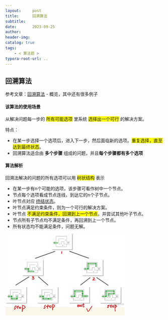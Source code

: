 ```yaml
---
layout:     post
title:      回溯算法
subtitle:  
date:       2023-09-25
author:     
header-img: 
catalog: true
tags:
    - < 算法题 >
typora-root-url: ..
---
```


## 回溯算法

参考文章：[回溯算法](https://www.conardli.top/docs/algorithm/%E5%9B%9E%E6%BA%AF%E7%AE%97%E6%B3%95/%E5%9B%9E%E6%BA%AF%E7%AE%97%E6%B3%95.html) - 概览，其中还有很多例子

#### 该算法的使用场景

从解决问题每一步的 <span style="background:yellow">所有可能选项</span> 里系统 <span style="background:yellow">选择出一个可行</span> 的解决方案。

特点：

- 在某一步选择一个选项后，进入下一步，然后面临新的选项。<span style="background:yellow">重复选择，直至达到最终状态</span>。
- 回溯算法适合由 **多个步骤** 组成的问题，并且**每个步骤都有多个选项**

#### 算法解析

回溯法解决的问题的所有选项可以用 <span style="background:yellow">树状结构</span> 表示

- 在某一步有n个可能的选项，该步骤可看作树中一个节点。
- 节点每个选项看成节点连线，到达它的n个子节点。
- 叶节点对应 <u>终结状态</u>。
- 叶节点满足约束条件，则为一个可行的解决方案。
- 叶节点 <span style="background:yellow">不满足约束条件，回溯到上一个节点</span>，并尝试其他叶子节点。
- 节点所有子节点均不满足条件，再回溯到上一个节点。
- 所有状态均不能满足条件，问题无解。

<img src="/../img/assets_2023/:Users:haoling:Library:Application Support:typora-user-images:image-20230925161306604.png" alt="image-20230925161306604" style="zoom:37%;" />



